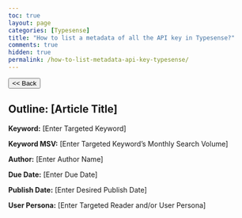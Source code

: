 ```yaml
---
toc: true
layout: page
categories: [Typesense]
title: "How to list a metadata of all the API key in Typesense?"
comments: true
hidden: true
permalink: /how-to-list-metadata-api-key-typesense/
---
```


<button class="back-button" onclick="window.history.back()"><< Back</button>

## Outline: [Article Title]

**Keyword:** [Enter Targeted Keyword]

**Keyword MSV:** [Enter Targeted Keyword’s Monthly Search Volume]

**Author:** [Enter Author Name]

**Due Date:** [Enter Due Date]

**Publish Date:** [Enter Desired Publish Date]

**User Persona:** [Enter Targeted Reader and/or User Persona]

<br>
